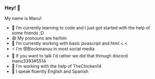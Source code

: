 ### Hey! 👋
My name is Manu!
- 🌱 I’m currently learning to code and I just got started with the help of some friends ;D
- 😄 My pronouns are he/him
- 🔭 I’m currently working with basic javascript and html <.<
- ⚡ I'm @Blockmanuu in most social media
- 💬 If you want to talk I'd rather we did that through discord manu3393#5514
- 🔨 I'm working with the help of TheChicken14
- 🎤 I speak fluently English and Spanish

<!--
**raccoondotcom/raccoondotcom** is a ✨ _special_ ✨ repository because its `README.md` (this file) appears on your GitHub profile.

Here are some ideas to get you started:

- 🔭 I’m currently working on ...
- 🌱 I’m currently learning ...
- 👯 I’m looking to collaborate on ...
- 🤔 I’m looking for help with ...
- 💬 Ask me about ...
- 📫 How to reach me: ...
- 😄 Pronouns: ...
- ⚡ Fun fact: ...
-->
